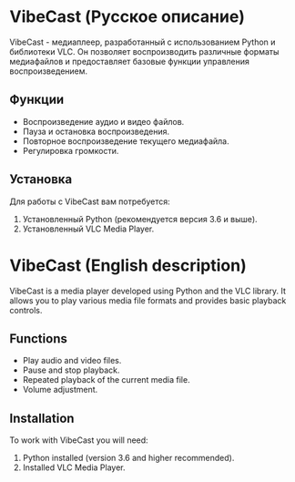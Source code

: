 # VibeCast (Русское описание)

VibeCast - медиаплеер, разработанный с использованием Python и библиотеки VLC. Он позволяет воспроизводить различные форматы медиафайлов и предоставляет базовые функции управления воспроизведением.

## Функции

- Воспроизведение аудио и видео файлов.
- Пауза и остановка воспроизведения.
- Повторное воспроизведение текущего медиафайла.
- Регулировка громкости.

## Установка

Для работы с VibeCast вам потребуется:

1. Установленный Python (рекомендуется версия 3.6 и выше).
2. Установленный VLC Media Player.

# VibeCast (English description)

VibeCast is a media player developed using Python and the VLC library. It allows you to play various media file formats and provides basic playback controls.

## Functions

- Play audio and video files.
- Pause and stop playback.
- Repeated playback of the current media file.
- Volume adjustment.

## Installation

To work with VibeCast you will need:

1. Python installed (version 3.6 and higher recommended).
2. Installed VLC Media Player.
